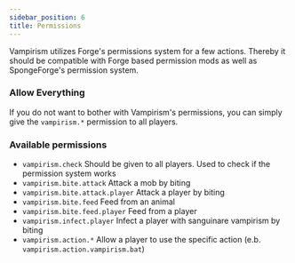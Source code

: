 ```yaml
---
sidebar_position: 6
title: Permissions
---
```


Vampirism utilizes Forge's permissions system for a few actions. Thereby it should be compatible with Forge based permission mods as well as SpongeForge's permission system.

### Allow Everything

If you do not want to bother with Vampirism's permissions, you can simply give the `vampirism.*` permission to all players.

### Available permissions
- `vampirism.check` Should be given to all players. Used to check if the permission system works
- `vampirism.bite.attack` Attack a mob by biting
- `vampirism.bite.attack.player` Attack a player by biting
- `vampirism.bite.feed` Feed from an animal
- `vampirism.bite.feed.player` Feed from a player
- `vampirism.infect.player` Infect a player with sanguinare vampirism by biting
- `vampirism.action.*` Allow a player to use the specific action (e.b. `vampirism.action.vampirism.bat`)